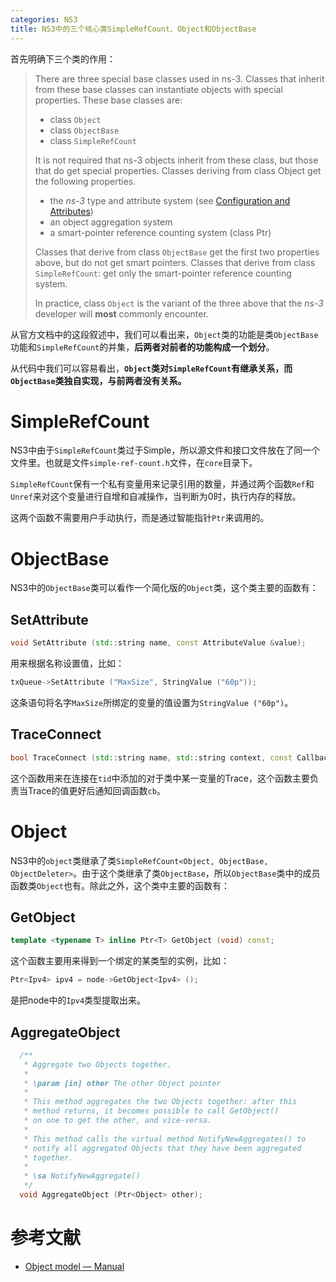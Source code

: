 ```yaml
---
categories: NS3
title: NS3中的三个核心类SimpleRefCount、Object和ObjectBase
---
```


首先明确下三个类的作用：

> There are three special base classes used in ns-3. Classes that inherit from these base classes can instantiate objects with special properties. These base classes are:
>
> - class `Object`
> - class `ObjectBase`
> - class `SimpleRefCount`
>
> It is not required that ns-3 objects inherit from these class, but those that do get special properties. Classes deriving from class Object get the following properties.
>
> - the *ns-3* type and attribute system (see [Configuration and Attributes](https://www.nsnam.org/docs/manual/html/attributes.html#attributes))
> - an object aggregation system
> - a smart-pointer reference counting system (class Ptr)
>
> Classes that derive from class `ObjectBase` get the first two properties above, but do not get smart pointers. Classes that derive from class `SimpleRefCount`: get only the smart-pointer reference counting system.
>
> In practice, class `Object` is the variant of the three above that the *ns-3* developer will **most** commonly encounter.

从官方文档中的这段叙述中，我们可以看出来，`Object`类的功能是类`ObjectBase`功能和`SimpleRefCount`的并集，**后两者对前者的功能构成一个划分**。

从代码中我们可以容易看出，**`Object`类对`SimpleRefCount`有继承关系，而`ObjectBase`类独自实现，与前两者没有关系。**

# SimpleRefCount

NS3中由于`SimpleRefCount`类过于Simple，所以源文件和接口文件放在了同一个文件里。也就是文件`simple-ref-count.h`文件，在`core`目录下。

`SimpleRefCount`保有一个私有变量用来记录引用的数量，并通过两个函数`Ref`和`Unref`来对这个变量进行自增和自减操作，当判断为0时，执行内存的释放。

这两个函数不需要用户手动执行，而是通过智能指针`Ptr`来调用的。

# ObjectBase

NS3中的`ObjectBase`类可以看作一个简化版的`Object`类，这个类主要的函数有：

## SetAttribute

```c++
void SetAttribute (std::string name, const AttributeValue &value);
```

用来根据名称设置值，比如：

```c++
txQueue->SetAttribute ("MaxSize", StringValue ("60p"));
```

这条语句将名字`MaxSize`所绑定的变量的值设置为`StringValue ("60p")`。

## TraceConnect

```c++
bool TraceConnect (std::string name, std::string context, const CallbackBase &cb);
```

这个函数用来在连接在`tid`中添加的对于类中某一变量的Trace，这个函数主要负责当Trace的值更好后通知回调函数`cb`。

# Object

NS3中的`object`类继承了类`SimpleRefCount<Object, ObjectBase, ObjectDeleter>`。由于这个类继承了类`ObjectBase`，所以`ObjectBase`类中的成员函数类`Object`也有。除此之外，这个类中主要的函数有：

## GetObject

```c++
template <typename T> inline Ptr<T> GetObject (void) const;
```

这个函数主要用来得到一个绑定的某类型的实例，比如：

```c++
Ptr<Ipv4> ipv4 = node->GetObject<Ipv4> ();
```

是把node中的`Ipv4`类型提取出来。

## AggregateObject

```c++
  /**
   * Aggregate two Objects together.
   *
   * \param [in] other The other Object pointer
   *
   * This method aggregates the two Objects together: after this
   * method returns, it becomes possible to call GetObject()
   * on one to get the other, and vice-versa. 
   *
   * This method calls the virtual method NotifyNewAggregates() to
   * notify all aggregated Objects that they have been aggregated
   * together.
   *
   * \sa NotifyNewAggregate()
   */
  void AggregateObject (Ptr<Object> other);
```

# 参考文献

- [Object model — Manual](https://www.nsnam.org/docs/manual/html/object-model.html#object-base-classes)